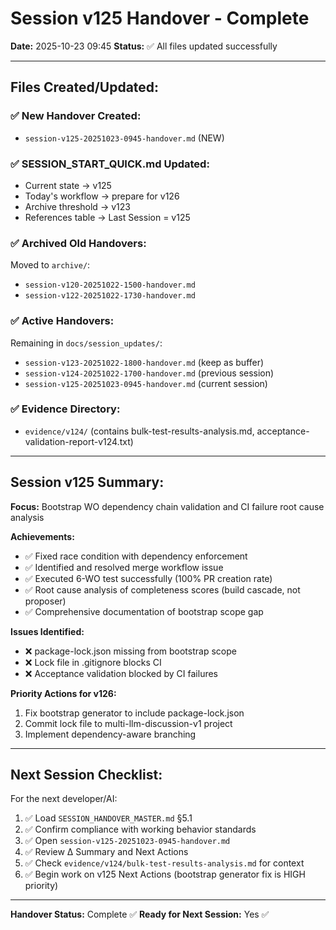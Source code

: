 # Session v125 Handover - Complete

**Date:** 2025-10-23 09:45
**Status:** ✅ All files updated successfully

---

## Files Created/Updated:

### ✅ New Handover Created:
- `session-v125-20251023-0945-handover.md` (NEW)

### ✅ SESSION_START_QUICK.md Updated:
- Current state → v125
- Today's workflow → prepare for v126
- Archive threshold → v123
- References table → Last Session = v125

### ✅ Archived Old Handovers:
Moved to `archive/`:
- `session-v120-20251022-1500-handover.md`
- `session-v122-20251022-1730-handover.md`

### ✅ Active Handovers:
Remaining in `docs/session_updates/`:
- `session-v123-20251022-1800-handover.md` (keep as buffer)
- `session-v124-20251022-1700-handover.md` (previous session)
- `session-v125-20251023-0945-handover.md` (current session)

### ✅ Evidence Directory:
- `evidence/v124/` (contains bulk-test-results-analysis.md, acceptance-validation-report-v124.txt)

---

## Session v125 Summary:

**Focus:** Bootstrap WO dependency chain validation and CI failure root cause analysis

**Achievements:**
- ✅ Fixed race condition with dependency enforcement
- ✅ Identified and resolved merge workflow issue
- ✅ Executed 6-WO test successfully (100% PR creation rate)
- ✅ Root cause analysis of completeness scores (build cascade, not proposer)
- ✅ Comprehensive documentation of bootstrap scope gap

**Issues Identified:**
- ❌ package-lock.json missing from bootstrap scope
- ❌ Lock file in .gitignore blocks CI
- ❌ Acceptance validation blocked by CI failures

**Priority Actions for v126:**
1. Fix bootstrap generator to include package-lock.json
2. Commit lock file to multi-llm-discussion-v1 project
3. Implement dependency-aware branching

---

## Next Session Checklist:

For the next developer/AI:

1. ✅ Load `SESSION_HANDOVER_MASTER.md` §5.1
2. ✅ Confirm compliance with working behavior standards
3. ✅ Open `session-v125-20251023-0945-handover.md`
4. ✅ Review Δ Summary and Next Actions
5. ✅ Check `evidence/v124/bulk-test-results-analysis.md` for context
6. ✅ Begin work on v125 Next Actions (bootstrap generator fix is HIGH priority)

---

**Handover Status:** Complete ✅
**Ready for Next Session:** Yes ✅
